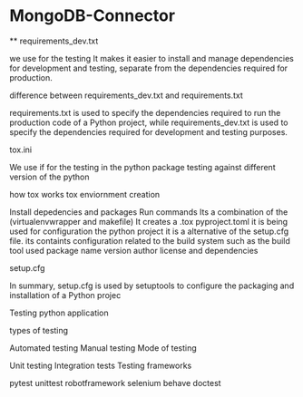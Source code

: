 # MongoDB-Connector

** requirements_dev.txt 

we use for the testing
It makes it easier to install and manage dependencies for development and testing, separate from the dependencies required for production.

difference between requirements_dev.txt and requirements.txt

requirements.txt is used to specify the dependencies required to run the production code of a Python project, while requirements_dev.txt is used to specify the dependencies required for development and testing purposes.

tox.ini

We use if for the testing in the python package testing against different version of the python

how tox works tox enviornment creation

Install depedencies and packages
Run commands
Its a combination of the (virtualenvwrapper and makefile)
It creates a .tox
pyproject.toml
it is being used for configuration the python project it is a alternative of the setup.cfg file. its containts configuration related to the build system such as the build tool used package name version author license and dependencies

setup.cfg

In summary, setup.cfg is used by setuptools to configure the packaging and installation of a Python projec

Testing python application

types of testing

Automated testing
Manual testing
Mode of testing

Unit testing
Integration tests
Testing frameworks

pytest
unittest
robotframework
selenium
behave
doctest
